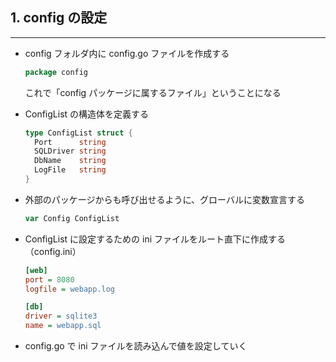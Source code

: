 ## 1. config の設定

---

- config フォルダ内に config.go ファイルを作成する

  ```go
  package config
  ```

  これで「config パッケージに属するファイル」ということになる

- ConfigList の構造体を定義する
  ```go
  type ConfigList struct {
    Port      string
    SQLDriver string
    DbName    string
    LogFile   string
  }
  ```
- 外部のパッケージからも呼び出せるように、グローバルに変数宣言する

  ```go
  var Config ConfigList
  ```

- ConfigList に設定するための ini ファイルをルート直下に作成する（config.ini）

  ```ini
  [web]
  port = 8080
  logfile = webapp.log

  [db]
  driver = sqlite3
  name = webapp.sql
  ```

- config.go で ini ファイルを読み込んで値を設定していく
